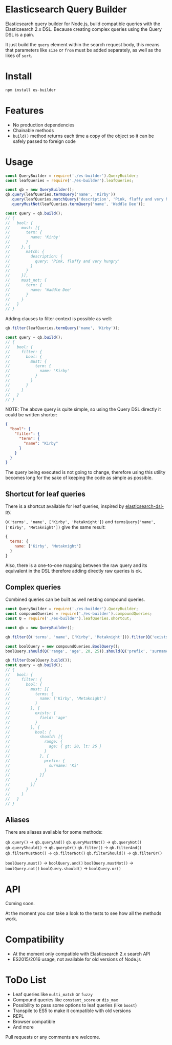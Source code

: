 # Elasticsearch Query Builder

Elasticsearch query builder for Node.js, build compatible queries with the Elasticsearch 2.x DSL. Because creating complex queries using the Query DSL is a pain.

It just build the `query` element within the search request body, this means that parameters like `size` or `from` must be added separately, as well as the likes of `sort`.

# Install

```js
npm install es-builder
```

# Features

- No production dependencies
- Chainable methods
- `build()` method returns each time a copy of the object so it can be safely passed to foreign code

# Usage

```js
const QueryBuilder = require('./es-builder').QueryBuilder;
const leafQueries = require('./es-builder').leafQueries;

const qb = new QueryBuilder();
qb.query(leafQueries.termQuery('name', 'Kirby'))
  .query(leafQueries.matchQuery('description', 'Pink, fluffy and very hungry'))
  .queryMustNot(leafQueries.termQuery('name', 'Waddle Dee'));

const query = qb.build();
// {
//   bool: {
//     must: [{
//       term: {
//         name: 'Kirby'
//       }
//     }, {
//       match: {
//         description: {
//           query: 'Pink, fluffy and very hungry'
//         }
//       }
//     }],
//     must_not: {
//       term: {
//         name: 'Waddle Dee'
//       }
//     }
//   }
// }
```

Adding clauses to filter context is possible as well:

```js
qb.filter(leafQueries.termQuery('name', 'Kirby'));

const query = qb.build();
// {
//   bool: {
//     filter: {
//       bool: {
//         must: {
//           term: {
//             name: 'Kirby'
//           }
//         }
//       }
//     }
//   }
// }
```

NOTE: The above query is quite simple, so using the Query DSL directly it could be written shorter:

```json
{
  "bool": {
    "filter": {
      "term": {
        "name": "Kirby"
      }
    }
  }
}
```

The query being executed is not going to change, therefore using this utility becomes long for the sake of keeping the code as simple as possible.

## Shortcut for leaf queries

There is a shortcut available for leaf queries, inspired by [elasticsearch-dsl-py](https://github.com/elastic/elasticsearch-dsl-py)

`Q('terms', 'name', ['Kirby', 'Metaknight'])` and `termsQuery('name', ['Kirby', 'Metaknight'])` give the same result:

```js
{
  terms: {
    name: ['Kirby', 'Metaknight']
  }
}
```

Also, there is a one-to-one mapping between the raw query and its equivalent in the DSL therefore adding directly raw queries is ok.

## Complex queries

Combined queries can be built as well nesting compound queries.

```js
const QueryBuilder = require('./es-builder').QueryBuilder;
const compoundQueries = require('./es-builder').compoundQueries;
const Q = require('./es-builder').leafQueries.shortcut;

const qb = new QueryBuilder();

qb.filter(Q('terms', 'name', ['Kirby', 'Metaknight'])).filter(Q('exists', 'age'));

const boolQuery = new compoundQueries.BoolQuery();
boolQuery.should(Q('range', 'age', 20, 25)).should(Q('prefix', 'surname', 'Pi'));

qb.filter(boolQuery.build());
const query = qb.build();
// {
//   bool: {
//     filter: {
//       bool: {
//         must: [{
//           terms: {
//             name: ['Kirby', 'Metaknight']
//           }
//         }, {
//           exists: {
//             field: 'age'
//           }
//         }, {
//           bool: {
//             should: [{
//               range: {
//                 age: { gt: 20, lt: 25 }
//               }
//             }, {
//               prefix: {
//                 surname: 'Ki'
//               }
//             }]
//           }
//         }]
//       }
//     }
//   }
// }
```

## Aliases

There are aliases available for some methods:

`qb.query()` → `qb.queryAnd()`
`qb.queryMustNot()` → `qb.queryNot()`
`qb.queryShould()` → `qb.queryOr()`
`qb.filter()` → `qb.filterAnd()`
`qb.filterMustNot()` → `qb.filterNot()`
`qb.filterShould()` → `qb.filterOr()`

`boolQuery.must()` → `boolQuery.and()`
`boolQuery.mustNot()` → `boolQuery.not()`
`boolQuery.should()` → `boolQuery.or()`

# API

Coming soon. 

At the moment you can take a look to the tests to see how all the methods work.

# Compatibility

- At the moment only compatible with Elasticsearch 2.x search API
- ES2015/2016 usage, not available for old versions of Node.js

# ToDo List

- Leaf queries like `multi_match` or `fuzzy`
- Compound queries like `constant_score` or `dis_max`
- Possibility to pass some options to leaf queries (like `boost`)
- Transpile to ES5 to make it compatible with old versions
- REPL
- Browser compatible
- And more

Pull requests or any comments are welcome.
